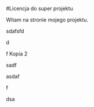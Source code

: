 #Licencja do super projektu

Witam na stronie mojego projektu.





sdafsfd

d

f Kopia 2

sadf

asdaf



f

dsa